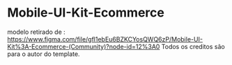 # Mobile-UI-Kit-Ecommerce
  modelo retirado de : https://www.figma.com/file/gfl1ebEu6BZKCYosQWQ6zP/Mobile-UI-Kit%3A-Ecommerce-(Community)?node-id=12%3A0
  Todos os creditos são para o autor do template.
